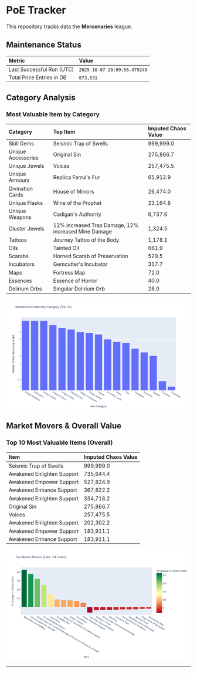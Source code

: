 # PoE Tracker

This repository tracks data the **Mercenaries** league.

## Maintenance Status

<!-- START_MAINTENANCE -->
| Metric | Value |
|:---|:---|
| Last Successful Run (UTC) | `2025-10-07 20:09:56.479249` |
| Total Price Entries in DB | `873,031` |

<!-- END_MAINTENANCE -->

## Category Analysis

<!-- START_CATEGORY_ANALYSIS -->
### Most Valuable Item by Category
| Category | Top Item | Imputed Chaos Value |
| :--- | :--- | :--- |
| Skill Gems | Seismic Trap of Swells | 999,999.0 |
| Unique Accessories | Original Sin | 275,866.7 |
| Unique Jewels | Voices | 257,475.5 |
| Unique Armours | Replica Farrul's Fur | 65,912.9 |
| Divination Cards | House of Mirrors | 26,474.0 |
| Unique Flasks | Wine of the Prophet | 23,164.8 |
| Unique Weapons | Cadigan's Authority | 6,737.6 |
| Cluster Jewels | 12% increased Trap Damage, 12% increased Mine Damage | 1,324.5 |
| Tattoos | Journey Tattoo of the Body | 1,178.1 |
| Oils | Tainted Oil | 661.9 |
| Scarabs | Horned Scarab of Preservation | 529.5 |
| Incubators | Gemcutter's Incubator | 317.7 |
| Maps | Fortress Map | 72.0 |
| Essences | Essence of Horror | 40.0 |
| Delirium Orbs | Singular Delirium Orb | 28.0 |


![Category Analysis Chart](charts/category_analysis.png)
<!-- END_CATEGORY_ANALYSIS -->

## Market Movers & Overall Value

<!-- START_ANALYSIS -->
### Top 10 Most Valuable Items (Overall)
| Item | Imputed Chaos Value |
| :--- | :--- |
| Seismic Trap of Swells | 999,999.0 |
| Awakened Enlighten Support | 735,644.4 |
| Awakened Empower Support | 527,824.9 |
| Awakened Enhance Support | 367,822.2 |
| Awakened Enlighten Support | 334,718.2 |
| Original Sin | 275,866.7 |
| Voices | 257,475.5 |
| Awakened Enlighten Support | 202,302.2 |
| Awakened Empower Support | 183,911.1 |
| Awakened Enhance Support | 183,911.1 |


![Market Movers Chart](charts/market_movers.png)
<!-- END_ANALYSIS -->

---
